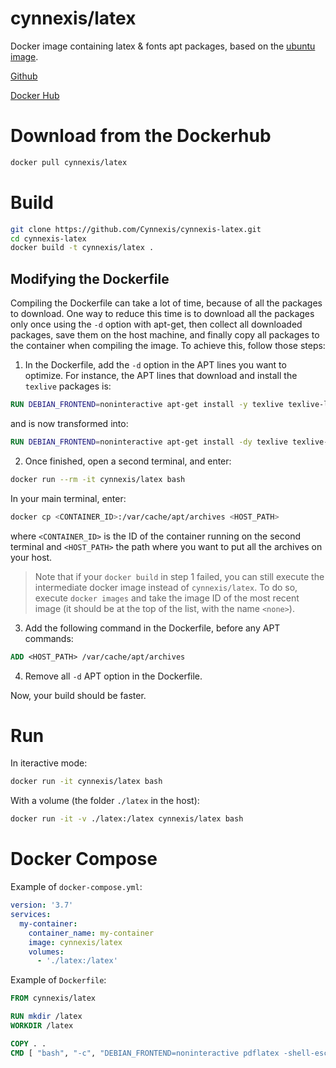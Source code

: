 # cynnexis/latex

Docker image containing latex & fonts apt packages, based on the [ubuntu image](https://hub.docker.com/_/ubuntu).

[Github][github-link]

[Docker Hub][dockerhub-link]

# Download from the Dockerhub

```bash
docker pull cynnexis/latex
```

# Build

```bash
git clone https://github.com/Cynnexis/cynnexis-latex.git
cd cynnexis-latex
docker build -t cynnexis/latex .
```

## Modifying the Dockerfile

Compiling the Dockerfile can take a lot of time, because of all the packages to download. One way to reduce this time
is to download all the packages only once using the `-d` option with apt-get, then collect all downloaded packages,
save them on the host machine, and finally copy all packages to the container when compiling the image. To achieve this,
follow those steps:

1. In the Dockerfile, add the `-d` option in the APT lines you want to optimize. For instance, the APT lines that
download and install the `texlive` packages is:
```Dockerfile
RUN DEBIAN_FRONTEND=noninteractive apt-get install -y texlive texlive-latex-extra texlive-pictures texlive-full texlive-lang-all
```
and is now transformed into:
```Dockerfile
RUN DEBIAN_FRONTEND=noninteractive apt-get install -dy texlive texlive-latex-extra texlive-pictures texlive-full texlive-lang-all
```

2. Once finished, open a second terminal, and enter:
```bash
docker run --rm -it cynnexis/latex bash
```
In your main terminal, enter:
```bash
docker cp <CONTAINER_ID>:/var/cache/apt/archives <HOST_PATH>
```
where `<CONTAINER_ID>` is the ID of the container running on the second terminal and `<HOST_PATH>` the path where you
want to put all the archives on your host.
> Note that if your `docker build` in step 1 failed, you can still execute the intermediate docker image instead of
> `cynnexis/latex`. To do so, execute `docker images` and take the image ID of the most recent image (it should be at
> the top of the list, with the name `<none>`).

3. Add the following command in the Dockerfile, before any APT commands:
```Dockerfile
ADD <HOST_PATH> /var/cache/apt/archives
```

4. Remove all `-d` APT option in the Dockerfile.

Now, your build should be faster.

# Run

In iteractive mode:

```bash
docker run -it cynnexis/latex bash
```

With a volume (the folder `./latex` in the host):

```bash
docker run -it -v ./latex:/latex cynnexis/latex bash
```

# Docker Compose

Example of `docker-compose.yml`:

```yaml
version: '3.7'
services:
  my-container:
    container_name: my-container
    image: cynnexis/latex
    volumes:
      - './latex:/latex'
```

Example of `Dockerfile`:

```Dockerfile
FROM cynnexis/latex

RUN mkdir /latex
WORKDIR /latex

COPY . .
CMD [ "bash", "-c", "DEBIAN_FRONTEND=noninteractive pdflatex -shell-escape -halt-on-error /latex/my-latex.tex" ]
```

[github-link]: https://github.com/Cynnexis/cynnexis-latex
[dockerhub-link]: https://hub.docker.com/r/cynnexis/latex
